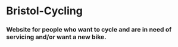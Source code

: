 # Bristol-Cycling
### Website for people who want to cycle and are in need of servicing and/or want a new bike.
